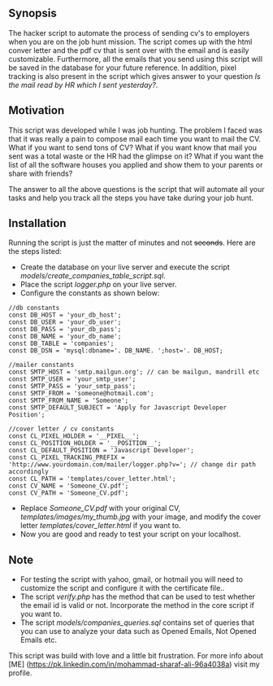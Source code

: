 ## Synopsis

The hacker script to automate the process of sending cv's to employers when you are on the job hunt mission. The script comes up with the html conver letter and the pdf cv that is sent over with the email and is easily customizable. Furthermore, all the emails that you send using this script will be saved in the database for your future reference. In addition, pixel tracking is also present in the script which gives answer to your question *Is the mail read by HR which I sent yesterday?*.

## Motivation

This script was developed while I was job hunting. The problem I faced was that it was really a pain to compose mail each time you want to mail the CV. What if you want to send tons of CV? What if you want know that mail you sent was a total waste or the HR had the glimpse on it? What if you want the list of all the software houses you applied and show them to your parents or share with friends?

The answer to all the above questions is the script that will automate all your tasks and help you track all the steps you have take during your job hunt.

## Installation

Running the script is just the matter of minutes and not ~~seconds~~. Here are the steps listed:
* Create the database on your live server and execute the script *models/create_companies_table_script.sql*.
* Place the script *logger.php* on your live server.
* Configure the constants as shown below:
```
//db constants
const DB_HOST = 'your_db_host';
const DB_USER = 'your_db_user';
const DB_PASS = 'your_db_pass';
const DB_NAME = 'your_db_name';
const DB_TABLE = 'companies';
const DB_DSN = 'mysql:dbname='. DB_NAME. ';host='. DB_HOST;

//mailer constants
const SMTP_HOST = 'smtp.mailgun.org'; // can be mailgun, mandrill etc
const SMTP_USER = 'your_smtp_user';
const SMTP_PASS = 'your_smtp_pass';
const SMTP_FROM = 'someone@hotmail.com';
const SMTP_FROM_NAME = 'Someone';
const SMTP_DEFAULT_SUBJECT = 'Apply for Javascript Developer Position';

//cover letter / cv constants
const CL_PIXEL_HOLDER = '__PIXEL__';
const CL_POSITION_HOLDER = '__POSITION__';
const CL_DEFAULT_POSITION = 'Javascript Developer';
const CL_PIXEL_TRACKING_PREFIX = 'http://www.yourdomain.com/mailer/logger.php?v='; // change dir path accordingly
const CL_PATH = 'templates/cover_letter.html';
const CV_NAME = 'Someone_CV.pdf';
const CV_PATH = 'Someone_CV.pdf';
```

* Replace *Someone_CV.pdf* with your original CV, *templates/images/my_thumb.jpg* with your image, and modify the cover letter *templates/cover_letter.html* if you want to.
* Now you are good and ready to test your script on your localhost.

## Note
* For testing the script with yahoo, gmail, or hotmail you will need to customize the script and configure it with the certificate file..
* The script *verify.php* has the method that can be used to test whether the email id is valid or not. Incorporate the method in the core script if you want to.
* The script *models/companies_queries.sql* contains set of queries that you can use to analyze your data such as Opened Emails, Not Opened Emails etc.


This script was build with love and a little bit frustration. For more info about [ME] (https://pk.linkedin.com/in/mohammad-sharaf-ali-96a4038a) visit my profile.
